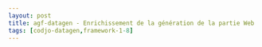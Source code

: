 ```yaml
---
layout: post
title: agf-datagen - Enrichissement de la génération de la partie Web
tags: [codjo-datagen,framework-1-8]
---
```


